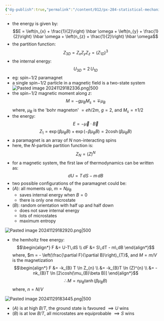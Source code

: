 ```yaml
---
{"dg-publish":true,"permalink":"/content/012/px-284-statistical-mechanics/e-single-particle-partition-function/px-284-e6-harmonic-oscillator-in-3-d/","noteIcon":"1","created":"2024-11-29T18:14:58.089+00:00","updated":"2024-11-29T18:38:36.098+00:00"}
---
```


- the energy is given by:
$$E = \left(n_{x} + \frac{1}{2}\right) \hbar \omega +  \left(n_{y} + \frac{1}{2}\right) \hbar \omega +  \left(n_{z} + \frac{1}{2}\right) \hbar \omega$$
- the partition function:
$$Z_{3D} = Z_{x} Z_{y} Z_{z} = (Z_{1D})^{3}$$
- the internal energy:
$$U_{3D} = 2\,U_{1D} $$
- eg: spin$-1/2$ paramagnet
- a single spin$-1/2$ particle in a magnetic field is a two-state system
![Pasted image 20241129182336.png|500](/img/user/pics/Pasted%20image%2020241129182336.png)
- the spin$-1/2$ magnetic moment along $z$:
$$M = - g\mu_BM_{s}= \mp\mu_B$$
	where, $\mu_B$ is the 'bohr magneton' $= e\hbar/2m$, $g=2$, and $M_{s}= \pm 1/2$
- the energy:
$$E = - \vec\mu \cdot \vec B$$
$$Z_{1} = \exp(\beta\mu_{B}B) + \exp(-\beta\mu_{B}B) = 2\cosh(\beta\mu_{B}B)$$
- a paramagnet is an array of $N$ non-interacting spins
- here, the $N$-particle partition function is:
$$Z_{N} = (Z)^N$$
- for a magnetic system, the first law of thermodynamics can be written as:
$$dU = T\,dS - m\,dB$$
- two possible configurations of the paramagnet could be:
- $(A):$ all moments up, $m = N\mu_B$
	- saves internal energy when $B=0$
	- there is only one microstate
- $(B):$ random orientation with half up and half down
	- does not save internal energy
	- lots of microstates
	- maximum entropy

![Pasted image 20241129182920.png|500](/img/user/pics/Pasted%20image%2020241129182920.png)

- the hemholtz free energy:
$$\begin{align*}
F &= U-T\,dS \\
dF  &= S\,dT - m\,dB
\end{align*}$$
	where, $m = - \left(\frac{\partial F}{\partial B}\right)_{T}$, and ${} M = m/V {}$ is the magnetization
$$\begin{align*}
F &= -k_{B} T \ln Z_{n} \\
&= -k_{B}T \ln (Z)^{n} \\
&= -nk_{B}T \ln [2\cosh(\mu_{B}\beta B)]
\end{align*}$$
$$\therefore M = n \mu_{B} \tanh(\beta\mu_{B} B)$$
	where, $n = N/V$

![Pasted image 20241129183445.png|500](/img/user/pics/Pasted%20image%2020241129183445.png)
- $(A)$ is at high $B/T$, the ground state is favoured $\implies U$ wins
- $(B)$ is at low $B/T$, all microstates are equiprobable $\implies S$ wins
